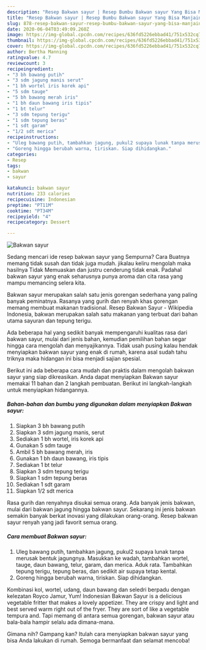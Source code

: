 ```yaml
---
description: "Resep Bakwan sayur | Resep Bumbu Bakwan sayur Yang Bisa Manjain Lidah"
title: "Resep Bakwan sayur | Resep Bumbu Bakwan sayur Yang Bisa Manjain Lidah"
slug: 878-resep-bakwan-sayur-resep-bumbu-bakwan-sayur-yang-bisa-manjain-lidah
date: 2020-06-04T03:49:09.260Z
image: https://img-global.cpcdn.com/recipes/636fd5226ebbad41/751x532cq70/bakwan-sayur-foto-resep-utama.jpg
thumbnail: https://img-global.cpcdn.com/recipes/636fd5226ebbad41/751x532cq70/bakwan-sayur-foto-resep-utama.jpg
cover: https://img-global.cpcdn.com/recipes/636fd5226ebbad41/751x532cq70/bakwan-sayur-foto-resep-utama.jpg
author: Bertha Manning
ratingvalue: 4.7
reviewcount: 3
recipeingredient:
- "3 bh bawang putih"
- "3 sdm jagung manis serut"
- "1 bh wortel iris korek api"
- "5 sdm tauge"
- "5 bh bawang merah iris"
- "1 bh daun bawang iris tipis"
- "1 bt telur"
- "3 sdm tepung terigu"
- "1 sdm tepung beras"
- "1 sdt garam"
- "1/2 sdt merica"
recipeinstructions:
- "Uleg bawang putih, tambahkan jagung, pukul2 supaya lunak tanpa merusak bentuk jagungnya. Masukkan ke wadah, tambahkan wortel, tauge, daun bawang, telur, garam, dan merica. Aduk rata. Tambahkan tepung terigu, tepung beras, dan sedikit air supaya tetap kental."
- "Goreng hingga berubah warna, tiriskan. Siap dihidangkan."
categories:
- Resep
tags:
- bakwan
- sayur

katakunci: bakwan sayur 
nutrition: 233 calories
recipecuisine: Indonesian
preptime: "PT11M"
cooktime: "PT34M"
recipeyield: "4"
recipecategory: Dessert

---
```



![Bakwan sayur](https://img-global.cpcdn.com/recipes/636fd5226ebbad41/751x532cq70/bakwan-sayur-foto-resep-utama.jpg)

Sedang mencari ide resep bakwan sayur yang Sempurna? Cara Buatnya memang tidak susah dan tidak juga mudah. jikalau keliru mengolah maka hasilnya Tidak Memuaskan dan justru cenderung tidak enak. Padahal bakwan sayur yang enak seharusnya punya aroma dan cita rasa yang mampu memancing selera kita.

Bakwan sayur merupakan salah satu jenis gorengan sederhana yang paling banyak peminatnya. Rasanya yang gurih dan renyah khas gorengan memang membuat makanan tradisional. Resep Bakwan Sayur - Wikipedia Indonesia, bakwan merupakan salah satu makanan yang terbuat dari bahan utama sayuran dan tepung terigu.

Ada beberapa hal yang sedikit banyak mempengaruhi kualitas rasa dari bakwan sayur, mulai dari jenis bahan, kemudian pemilihan bahan segar hingga cara mengolah dan menyajikannya. Tidak usah pusing kalau hendak menyiapkan bakwan sayur yang enak di rumah, karena asal sudah tahu triknya maka hidangan ini bisa menjadi sajian spesial.


Berikut ini ada beberapa cara mudah dan praktis dalam mengolah bakwan sayur yang siap dikreasikan. Anda dapat menyiapkan Bakwan sayur memakai 11 bahan dan 2 langkah pembuatan. Berikut ini langkah-langkah untuk menyiapkan hidangannya.

<!--inarticleads1-->

##### Bahan-bahan dan bumbu yang digunakan dalam menyiapkan Bakwan sayur:

1. Siapkan 3 bh bawang putih
1. Siapkan 3 sdm jagung manis, serut
1. Sediakan 1 bh wortel, iris korek api
1. Gunakan 5 sdm tauge
1. Ambil 5 bh bawang merah, iris
1. Gunakan 1 bh daun bawang, iris tipis
1. Sediakan 1 bt telur
1. Siapkan 3 sdm tepung terigu
1. Siapkan 1 sdm tepung beras
1. Sediakan 1 sdt garam
1. Siapkan 1/2 sdt merica


Rasa gurih dan renyahnya disukai semua orang. Ada banyak jenis bakwan, mulai dari bakwan jagung hingga bakwan sayur. Sekarang ini jenis bakwan semakin banyak berkat inovasi yang dilakukan orang-orang. Resep bakwan sayur renyah yang jadi favorit semua orang. 

<!--inarticleads2-->

##### Cara membuat Bakwan sayur:

1. Uleg bawang putih, tambahkan jagung, pukul2 supaya lunak tanpa merusak bentuk jagungnya. Masukkan ke wadah, tambahkan wortel, tauge, daun bawang, telur, garam, dan merica. Aduk rata. Tambahkan tepung terigu, tepung beras, dan sedikit air supaya tetap kental.
1. Goreng hingga berubah warna, tiriskan. Siap dihidangkan.


Kombinasi kol, wortel, udang, daun bawang dan seledri berpadu dengan kelezatan Royco Jamur, Yum! Indonesian Bakwan Sayur is a delicious vegetable fritter that makes a lovely appetizer. They are crispy and light and best served warm right out of the fryer. They are sort of like a vegetable tempura and. Tapi memang di antara semua gorengan, bakwan sayur atau bala-bala hampir selalu ada dimana-mana. 

Gimana nih? Gampang kan? Itulah cara menyiapkan bakwan sayur yang bisa Anda lakukan di rumah. Semoga bermanfaat dan selamat mencoba!
